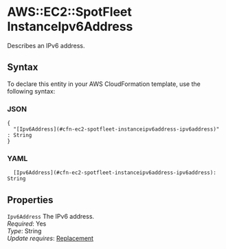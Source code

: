 # AWS::EC2::SpotFleet InstanceIpv6Address<a name="aws-properties-ec2-spotfleet-instanceipv6address"></a>

Describes an IPv6 address\.

## Syntax<a name="aws-properties-ec2-spotfleet-instanceipv6address-syntax"></a>

To declare this entity in your AWS CloudFormation template, use the following syntax:

### JSON<a name="aws-properties-ec2-spotfleet-instanceipv6address-syntax.json"></a>

```
{
  "[Ipv6Address](#cfn-ec2-spotfleet-instanceipv6address-ipv6address)" : String
}
```

### YAML<a name="aws-properties-ec2-spotfleet-instanceipv6address-syntax.yaml"></a>

```
  [Ipv6Address](#cfn-ec2-spotfleet-instanceipv6address-ipv6address): String
```

## Properties<a name="aws-properties-ec2-spotfleet-instanceipv6address-properties"></a>

`Ipv6Address` <a name="cfn-ec2-spotfleet-instanceipv6address-ipv6address"></a>
The IPv6 address\.  
_Required_: Yes  
_Type_: String  
_Update requires_: [Replacement](https://docs.aws.amazon.com/AWSCloudFormation/latest/UserGuide/using-cfn-updating-stacks-update-behaviors.html#update-replacement)
